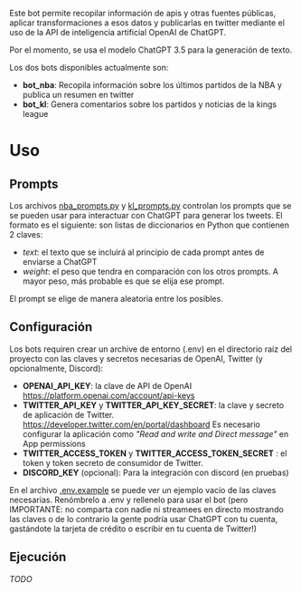 Este bot permite recopilar información de apis y otras fuentes públicas,
aplicar transformaciones a esos datos y publicarlas en twitter mediante
el uso de la API de inteligencia artificial OpenAI de ChatGPT.

Por el momento, se usa el modelo ChatGPT 3.5 para la generación de texto.

Los dos bots disponibles actualmente son:

* **bot_nba**: Recopila información sobre los últimos partidos de la NBA y publica un resumen en twitter
* **bot_kl**: Genera comentarios sobre los partidos y noticias de la kings league

# Uso

## Prompts
Los archivos [nba_prompts.py](blob/kings-league/src/script/nba_prompts.py) y [kl_prompts.py](/blob/kings-league/src/script/kl_prompts.py) controlan los prompts que se se pueden usar para interactuar con ChatGPT para generar los tweets. El formato es el siguiente: son listas de diccionarios en Python que contienen 2 claves:

* *text*: el texto que se incluirá al principio de cada prompt antes de enviarse a ChatGPT
* *weight*: el peso que tendra en comparación con los otros prompts. A mayor peso, más probable es que se elija ese prompt.

El prompt se elige de manera aleatoria entre los posibles.

## Configuración

Los bots requiren crear un archive de entorno (.env) en el directorio raíz del proyecto con las claves y secretos necesarias de OpenAI, Twitter (y opcionalmente, Discord):

* **OPENAI_API_KEY**: la clave de API de OpenAI https://platform.openai.com/account/api-keys
* **TWITTER_API_KEY** y **TWITTER_API_KEY_SECRET**: la clave y secreto de aplicación de Twitter. https://developer.twitter.com/en/portal/dashboard Es necesario configurar la aplicación como *"Read and write and Direct message"* en App permissions
* **TWITTER_ACCESS_TOKEN** y **TWITTER_ACCESS_TOKEN_SECRET** : el token y token secreto de consumidor de Twitter.
* **DISCORD_KEY** (opcional): Para la integración con discord (en pruebas)

En el archivo [.env.example](blob/kings-league/.env.example) se puede ver un ejemplo vacío de las claves necesarias. Renómbrelo a .env y rellenelo para usar el bot (pero IMPORTANTE: no comparta con nadie ni streamees en directo mostrando las claves o de lo contrario la gente podría usar ChatGPT con tu cuenta, gastándote la tarjeta de crédito o escribir en tu cuenta de Twitter!)

## Ejecución

*TODO*

